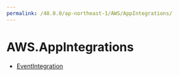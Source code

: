 ```yaml
---
permalink: /48.0.0/ap-northeast-1/AWS/AppIntegrations/
---
```


# AWS.AppIntegrations



* [EventIntegration](EventIntegration.md)